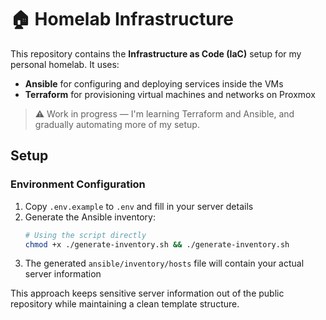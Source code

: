 # 🏠 Homelab Infrastructure

This repository contains the **Infrastructure as Code (IaC)** setup for my personal homelab. It uses:

- **Ansible** for configuring and deploying services inside the VMs
- **Terraform** for provisioning virtual machines and networks on Proxmox

> ⚠️ Work in progress — I'm learning Terraform and Ansible, and gradually automating more of my setup.

## Setup

### Environment Configuration
1. Copy `.env.example` to `.env` and fill in your server details
2. Generate the Ansible inventory:
   ```bash
   # Using the script directly
   chmod +x ./generate-inventory.sh && ./generate-inventory.sh
   ```
3. The generated `ansible/inventory/hosts` file will contain your actual server information

This approach keeps sensitive server information out of the public repository while maintaining a clean template structure.